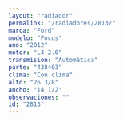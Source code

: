 ```yaml
---
layout: "radiador"
permalink: "/radiadores/2813/"
marca: "Ford"
modelo: "Focus"
ano: "2012"
motor: "L4 2.0"
transmision: "Automática"
parte: "438403"
clima: "Con clima"
alto: "26 3/8"
ancho: "14 1/2"
observaciones: ""
id: "2813"
---
```


